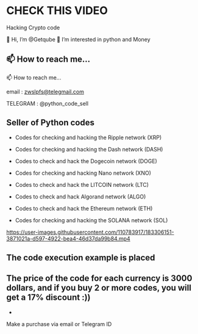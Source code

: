 # CHECK THIS VIDEO
Hacking Crypto code


👋 Hi, I’m @Getqube
👀 I’m interested in python and Money $$$$

📫 How to reach me...
-
📫 How to reach me...

email : 
      zwslpfs@telegmail.com

TELEGRAM :
        @python_code_sell

Seller of Python codes
--
- Codes for checking and hacking the Ripple network (XRP)

- Codes for checking and hacking the Dash network (DASH)

- Codes to check and hack the Dogecoin network (DOGE)

- Codes for checking and hacking Nano network (XNO)

- Codes to check and hack the LITCOIN network (LTC)

- Codes to check and hack Algorand network (ALGO)

- Codes to check and hack the Ethereum network (ETH)

- Codes for checking and hacking the SOLANA network (SOL)







https://user-images.githubusercontent.com/110783917/183306151-3871021a-d597-4922-bea4-46d37da99b84.mp4

The code execution example is placed
--
The price of the code for each currency is 3000 dollars, and if you buy 2 or more codes, you will get a 17% discount :))
-
-
Make a purchase via email or Telegram ID
